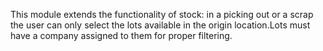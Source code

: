 This module extends the functionality of stock: in a picking out or a
scrap the user can only select the lots available in the origin
location.Lots must have a company assigned to them for proper filtering.
